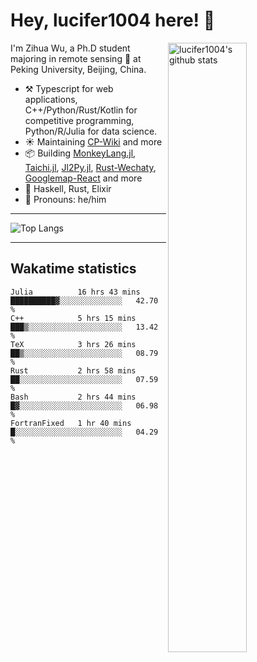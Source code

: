 # Hey, lucifer1004 here! :wave:

<img width="50%" align="right" alt="lucifer1004's github stats" src="https://github-readme-stats.vercel.app/api?username=lucifer1004&show_icons=true">

I'm Zihua Wu, a Ph.D student majoring in remote sensing :satellite: at Peking University, Beijing, China.

- :hammer_and_pick: Typescript for web applications, C++/Python/Rust/Kotlin for competitive programming, Python/R/Julia for data science.
- :sunny: Maintaining [CP-Wiki](https://cp-wiki.vercel.app) and more 
- :package: Building [MonkeyLang.jl](https://github.com/lucifer1004/MonkeyLang.jl), [Taichi.jl](https://github.com/lucifer1004/Taichi.jl), [Jl2Py.jl](https://github.com/lucifer1004/Jl2Py.jl), [Rust-Wechaty](https://github.com/wechaty/rust-wechaty), [Googlemap-React](https://github.com/googlemap-react/googlemap-react) and more
- :seedling: Haskell, Rust, Elixir
- :man: Pronouns: he/him

---

![Top Langs](https://github-readme-stats.vercel.app/api/top-langs/?username=lucifer1004&layout=compact)

---

## Wakatime statistics

<!--START_SECTION:waka-->

```text
Julia          16 hrs 43 mins  ██████████▓░░░░░░░░░░░░░░   42.70 %
C++            5 hrs 15 mins   ███▒░░░░░░░░░░░░░░░░░░░░░   13.42 %
TeX            3 hrs 26 mins   ██▒░░░░░░░░░░░░░░░░░░░░░░   08.79 %
Rust           2 hrs 58 mins   ██░░░░░░░░░░░░░░░░░░░░░░░   07.59 %
Bash           2 hrs 44 mins   █▓░░░░░░░░░░░░░░░░░░░░░░░   06.98 %
FortranFixed   1 hr 40 mins    █░░░░░░░░░░░░░░░░░░░░░░░░   04.29 %
```

<!--END_SECTION:waka-->
